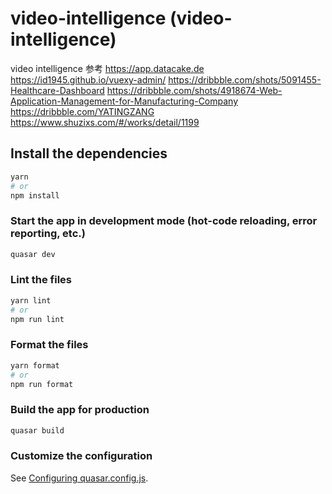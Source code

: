 # video-intelligence (video-intelligence)

video intelligence
参考 https://app.datacake.de
https://id1945.github.io/vuexy-admin/
https://dribbble.com/shots/5091455-Healthcare-Dashboard
https://dribbble.com/shots/4918674-Web-Application-Management-for-Manufacturing-Company
https://dribbble.com/YATINGZANG
https://www.shuzixs.com/#/works/detail/1199

## Install the dependencies

```bash
yarn
# or
npm install
```

### Start the app in development mode (hot-code reloading, error reporting, etc.)

```bash
quasar dev
```

### Lint the files

```bash
yarn lint
# or
npm run lint
```

### Format the files

```bash
yarn format
# or
npm run format
```

### Build the app for production

```bash
quasar build
```

### Customize the configuration

See [Configuring quasar.config.js](https://v2.quasar.dev/quasar-cli-vite/quasar-config-js).
